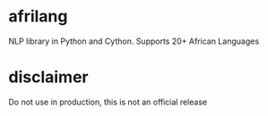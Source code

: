 # afrilang
NLP library in Python and Cython. Supports 20+ African Languages 

# disclaimer 
Do not use in production, this is not an official release 
